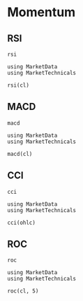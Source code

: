 # Momentum

## RSI

```@docs
rsi
```

```@repl
using MarketData
using MarketTechnicals

rsi(cl)
```

## MACD

```@docs
macd
```

```@repl
using MarketData
using MarketTechnicals

macd(cl)
```

## CCI

```@docs
cci
```

```@repl
using MarketData
using MarketTechnicals

cci(ohlc)
```

## ROC

```@docs
roc
```

```@repl
using MarketData
using MarketTechnicals

roc(cl, 5)
```
